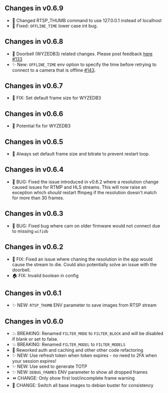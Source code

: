 ## Changes in v0.6.9

- 🔨 Changed RTSP_THUMB command to use 127.0.0.1 instead of localhost
- 🐛 Fixed: `OFFLINE_TIME` lower case int bug.

## Changes in v0.6.8

- 🔨 Doorbell (WYZEDB3) related changes. Please post feedback [here #133](https://github.com/mrlt8/docker-wyze-bridge/issues/133)
- ✨ New: `OFFLINE_TIME` env option to specify the time before retrying to connect to a camera that is offline [#143](https://github.com/mrlt8/docker-wyze-bridge/issues/143).

## Changes in v0.6.7

- 🔨 FIX: Set default frame size for WYZEDB3

## Changes in v0.6.6

- 🐛 Potential fix for WYZEDB3

## Changes in v0.6.5

- 🔨 Always set default frame size and bitrate to prevent restart loop.

## Changes in v0.6.4

- 🐛 BUG: Fixed the issue introduced in v0.6.2 where a resolution change caused issues for RTMP and HLS streams. This will now raise an exception which *should* restart ffmpeg if the resolution doesn't match for more than 30 frames.

## Changes in v0.6.3

- 🐛 BUG: Fixed bug where cam on older firmware would not connect due to missing `wifidb`

## Changes in v0.6.2

- 🔨 FIX: Fixed an issue where chaning the resolution in the app would cause the stream to die. Could also potentially solve an issue with the doorbell.
- 🏠 FIX: Invalid boolean in config

## Changes in v0.6.1

- ✨ NEW: `RTSP_THUMB` ENV parameter to save images from RTSP stream 

## Changes in v0.6.0

- 💥 BREAKING: Renamed `FILTER_MODE` to `FILTER_BLOCK` and will be disabled if blank or set to false.
- 💥 BREAKING: Renamed `FILTER_MODEL` to `FILTER_MODELS`
- 🔨 Reworked auth and caching and other other code refactoring
- ✨ NEW: Use refresh token when token expires - no need to 2FA when your session expires!
- ✨ NEW: Use seed to generate TOTP
- ✨ NEW: `DEBUG_FRAMES` ENV parameter to show all dropped frames
- ⏪ CHANGE: Only show first lost/incomplete frame warning
- 🐧 CHANGE: Switch all base images to debian buster for consistency